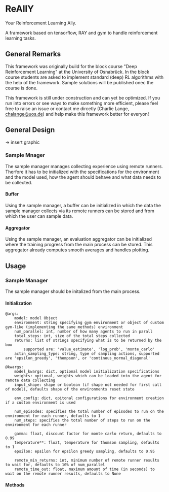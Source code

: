# ReAllY

Your Reinforcement Learning Ally.

A framework based on tensorflow, RAY and gym to handle reinforcement learning tasks.



## General Remarks

This framework was originally build for the block course "Deep Reinforcement Learning" at the University of Osnabrück.
In the block course students are asked to implement standard (deep) RL algorithms with the help of the framework. Sample solutions will be published onec the course is done.

This framework is still under construction and can yet be optimized. If you run into errors or see ways to make something more efficient, please feel free to raise an issue or contact me dircetly (Charlie Lange, chalange@uos.de) and help make this framework better for everyon!

## General Design

-> insert graphic

### Sample Mnager
The sample manager manages collecting experience using remote runners. Therfore it has to be initialized with the specifications for the environment and the model used, how the agent should behave and what data needs to be collected. 

#### Buffer
Using the sample manager, a buffer can be initialized in which the data the sample manager collects via its remote runners can be stored and from which the user can sample data.

#### Aggregator 
Using the sample manager, an evaluation aggregator can be initialized where the training progress from the main process can be stored. This aggregator already computes smooth averages and handles plotting.


## Usage
### Sample Manager
The sample manager should be initalized from the main process.

#### Initialization

    @args:
        model: model Object
        environment: string specifying gym environment or object of custom gym-like (implementing the same methods) environment
        num_parallel: int, number of how many agents to run in parall
        total_steps: int, size of the total steps collected
        returns: list of strings specifying what is to be returned by the box
            supported are: 'value_estimate', 'log_prob', 'monte_carlo'
        actin_sampling_type: string, type of sampling actions, supported are 'epsilon_greedy', 'thompson', or 'continous_normal_diagonal'

    @kwargs:
        model_kwargs: dict, optional model initialization specifications
        weights: optional, weights which can be loaded into the agent for remote data collecting
        input_shape: shape or boolean (if shape not needed for first call of model), defaults shape of the environments reset state

        env_config: dict, opitonal configurations for environment creation if a custom environment is used

        num_episodes: specifies the total number of episodes to run on the environment for each runner, defaults to 1
        num_steps: specifies the total number of steps to run on the environment for each runner

        gamma: float, discount factor for monte carlo return, defaults to 0.99
        temperature**: float, temperature for thomson sampling, defaults to 1
        epsilon: epsilon for epsilon greedy sampling, defaults to 0.95

        remote_min_returns: int, minimum number of remote runner results to wait for, defaults to 10% of num_parallel
        remote_time_out: float, maximum amount of time (in seconds) to wait on the remote runner results, defaults to None
 


#### Methods


